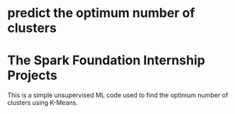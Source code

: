 # predict the optimum number of clusters
# The Spark Foundation Internship Projects
This is a simple unsupervised ML code used to find the optimum number of clusters using K-Means.
